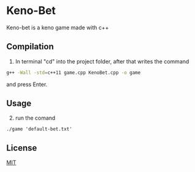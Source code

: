 
# Keno-Bet

Keno-bet is a keno game made with c++

## Compilation

1. In terminal "cd" into the project folder, after that writes the command 

```bash
g++ -Wall -std=c++11 game.cpp KenoBet.cpp -o game
```
 and press Enter.
## Usage

2. run the comand
```
./game 'default-bet.txt'
```

## License
[MIT](https://choosealicense.com/licenses/mit/)